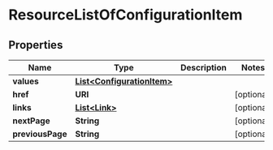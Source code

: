 

# ResourceListOfConfigurationItem


## Properties

| Name | Type | Description | Notes |
|------------ | ------------- | ------------- | -------------|
|**values** | [**List&lt;ConfigurationItem&gt;**](ConfigurationItem.md) |  |  |
|**href** | **URI** |  |  [optional] |
|**links** | [**List&lt;Link&gt;**](Link.md) |  |  [optional] |
|**nextPage** | **String** |  |  [optional] |
|**previousPage** | **String** |  |  [optional] |




